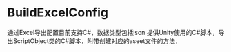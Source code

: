 # BuildExcelConfig
通过Excel导出配置目前支持C#，数据类型包括json
提供Unity使用的C#脚本，导出ScriptObject类的C#脚本，附带创建对应的aseet文件的方法，
